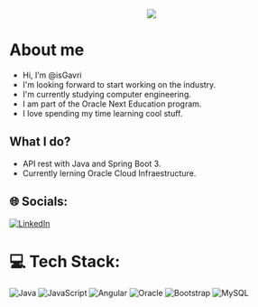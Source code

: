 <div align="center">
<img src="https://cdn.leonardo.ai/users/ef84f59b-589a-46da-8d52-c86c6f802b4c/generations/032ece20-b0ec-4f5a-8174-e458f3a26dda/Leonardo_Diffusion_XL_A_computer_with_style_of_a_lofi_album_co_2.jpg"> 
</div>

# About me

-  Hi, I’m @isGavri
- I'm looking forward to start working on the industry.
- I'm currently studying computer engineering.
- I am part of the Oracle Next Education program.
- I love spending my time learning cool stuff.

## What I do?
  - API rest with Java and Spring Boot 3.
  - Currently lerning Oracle Cloud Infraestructure.


## 🌐 Socials:
[![LinkedIn](https://img.shields.io/badge/LinkedIn-%230077B5.svg?logo=linkedin&logoColor=white)](https://linkedin.com/in/www.linkedin.com/in/estefan-gabriel-partida-toalá-6004ba294) 

# 💻 Tech Stack:
![Java](https://img.shields.io/badge/java-%23ED8B00.svg?style=flat&logo=openjdk&logoColor=white) ![JavaScript](https://img.shields.io/badge/javascript-%23323330.svg?style=flat&logo=javascript&logoColor=%23F7DF1E) ![Angular](https://img.shields.io/badge/angular-%23DD0031.svg?style=flat&logo=angular&logoColor=white) ![Oracle](https://img.shields.io/badge/Oracle-F80000?style=flat&logo=oracle&logoColor=white) ![Bootstrap](https://img.shields.io/badge/bootstrap-%238511FA.svg?style=flat&logo=bootstrap&logoColor=white) ![MySQL](https://img.shields.io/badge/mysql-%2300000f.svg?style=flat&logo=mysql&logoColor=white) 

<!-- Proudly created with GPRM ( https://gprm.itsvg.in ) -->
<!---
isGavri/isGavri is a ✨ special ✨ repository because its `README.md` (this file) appears on your GitHub profile.
You can click the Preview link to take a look at your changes.
--->
